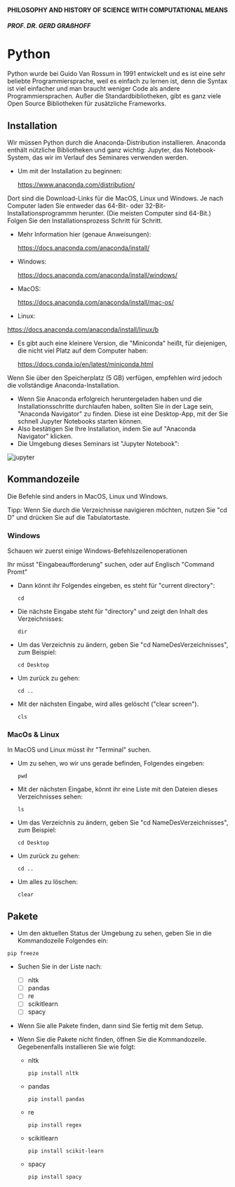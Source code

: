 #### PHILOSOPHY AND HISTORY OF SCIENCE WITH COMPUTATIONAL MEANS

##### PROF. DR. GERD GRAßHOFF 



# Python

Python wurde bei Guido Van Rossum in 1991 entwickelt und es ist eine sehr beliebte Programmiersprache, weil es einfach zu lernen ist, denn die Syntax ist viel einfacher und man braucht weniger Code als andere Programmiersprachen. Außer die Standardbibliotheken, gibt es ganz viele Open Source Bibliotheken für zusätzliche Frameworks.



## Installation

Wir müssen Python durch die Anaconda-Distribution installieren. Anaconda enthält nützliche Bibliotheken und ganz wichtig: Jupyter, das Notebook-System, das wir im Verlauf des Seminares verwenden werden. 

- Um mit der Installation zu beginnen:

  https://www.anaconda.com/distribution/

Dort sind die Download-Links für die MacOS, Linux und Windows. Je nach Computer laden Sie entweder das 64-Bit- oder 32-Bit-Installationsprogrammm herunter. (Die meisten Computer sind 64-Bit.) Folgen Sie den Installationsprozess Schritt für Schritt.

- Mehr Information hier (genaue Anweisungen):

  https://docs.anaconda.com/anaconda/install/

- Windows:

  https://docs.anaconda.com/anaconda/install/windows/

- MacOS:

  https://docs.anaconda.com/anaconda/install/mac-os/

 -  Linux:

   https://docs.anaconda.com/anaconda/install/linux/b

- Es gibt auch eine kleinere Version, die "Miniconda" heißt, für diejenigen, die nicht viel Platz auf dem Computer haben:

  https://docs.conda.io/en/latest/miniconda.html

Wenn Sie über den Speicherplatz (5 GB) verfügen, empfehlen wird jedoch die vollständige Anaconda-Installation. 

- Wenn Sie Anaconda erfolgreich heruntergeladen haben und die Installationsschritte durchlaufen haben, sollten Sie in der Lage sein, "Anaconda Navigator" zu finden. Diese ist eine Desktop-App, mit der Sie schnell Jupyter Notebooks starten können.
- Also bestätigen Sie Ihre Installation, indem Sie auf "Anaconda Navigator" klicken.
- Die Umgebung dieses Seminars ist "Jupyter Notebook":

![jupyter](C:\Users\User\Documents\GitHub\philhistcomp\posts\packages\assets\jupyter.JPG)



## Kommandozeile

Die Befehle sind anders in MacOS, Linux und Windows. 

Tipp: Wenn Sie durch die Verzeichnisse navigieren möchten, nutzen Sie "cd D" und drücken Sie auf die Tabulatortaste.



### Windows

Schauen wir zuerst einige Windows-Befehlszeilenoperationen

Ihr müsst "Eingabeaufforderung" suchen, oder auf Englisch "Command Promt"

- Dann könnt ihr Folgendes eingeben, es steht für "current directory":

  ```
  cd
  ```

- Die nächste Eingabe steht für "directory" und zeigt den Inhalt des Verzeichnisses:

  ```
  dir
  ```

- Um das Verzeichnis zu ändern, geben Sie "cd NameDesVerzeichnisses", zum Beispiel:

  ```
  cd Desktop
  ```

- Um zurück zu gehen:

  ```
  cd ..
  ```

- Mit der nächsten Eingabe, wird alles gelöscht ("clear screen").

  ```
  cls
  ```

  

### MacOs & Linux

In MacOS und Linux müsst ihr "Terminal" suchen. 

- Um zu sehen, wo wir uns gerade befinden, Folgendes eingeben:

  ```
  pwd
  ```

- Mit der nächsten Eingabe, könnt ihr eine Liste mit den Dateien dieses Verzeichnisses sehen:

  ```
  ls
  ```

- Um das Verzeichnis zu ändern, geben Sie "cd NameDesVerzeichnisses", zum Beispiel:

  ```
  cd Desktop
  ```

- Um zurück zu gehen:

  ```
  cd ..
  ```

- Um alles zu löschen:

  ```
  clear
  ```

  

## Pakete

- Um den aktuellen Status der Umgebung zu sehen, geben Sie in die Kommandozeile Folgendes ein:

```
pip freeze
```

- Suchen Sie in der Liste nach:
  - [ ] nltk
  - [ ] pandas
  - [ ] re
  - [ ] scikitlearn
  - [ ] spacy
  
- Wenn Sie alle Pakete finden, dann sind Sie fertig mit dem Setup. 

- Wenn Sie die Pakete nicht finden, öffnen Sie die Kommandozeile. Gegebenenfalls installieren Sie wie folgt:

   - nltk

     ```
     pip install nltk
     ```

   - pandas

     ```
     pip install pandas
     ```

   - re

     ```
     pip install regex
     ```

   - scikitlearn

     ```
     pip install scikit-learn
     ```

   - spacy

     ```
     pip install spacy
     ```

     